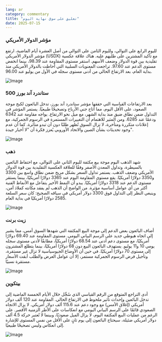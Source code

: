 ```yaml
---
lang: ar
category: commentary
title: "تعليق على سوق نهاية اليوم"
date: 2025-07-15
---
```


### مؤشر الدولار الأمريكي

لليوم الرابع على التوالي، ولليوم الثامن على التوالي من أصل العشرة أيام الماضية، ارتفع مؤشر الدولار الأمريكي (USDX) مع تأكيد المشترين على طلبهم عليه. هناك علاقة عكسية تقليدية بين قوة الدولار وضعف الأسهم. استقر مستوى المقاومة عند 98.39، بينما انخفض مستوى الدعم عند 97.60. تراجعت المعنويات السلبية التي أحاطت بالدولار الأمريكي منذ بداية العام، بعد الارتفاع الحالي من أدنى مستوى سجله في الأول من يوليو عند 96.00.

![Image](https://markleighedu.github.io/img/Jul-2025/15-Jul-2025/usdindex.jpg)

### ستاندرد آند بورز 500

بعد الارتفاعات القياسية التي حققها مؤشر ستاندرد آند بورز، تدخل البائعون لكبح موجة الصعود، على الأقل اليوم، مما أتاح جني الأرباح وتصحيحًا طبيعيًا. يستمر المؤشر في التداول ضمن نطاق ضيق منذ بداية الشهر، مع ميل نحو الارتفاع. يواجه مقاومة عند 6342 ودعمًا عند 6285. ومن المثير للاهتمام أن التغييرات المستمرة في الرسوم الجمركية، مع إعلانات متكررة ومتأخرة، لا تزال السوق تُظهر طلبًا دون أن تبدو متأثرة. كما أن عدم وجود تحديثات بشأن الصين والاتحاد الأوروبي يُعزز فكرة أن "لا أخبار جيدة".

![Image](https://markleighedu.github.io/img/Jul-2025/15-Jul-2025/sp500.jpg)

### ذهب

شهد الذهب اليوم موجة بيع مكثفة لليوم الثاني على التوالي، مع احتفاظ البائعين بالسيطرة، وتداول المعدن الأصفر وفقًا للعلاقة العكسية التقليدية بين قوة الدولار الأمريكي وضعف الذهب. يستمر تداول السعر بشكل مريح ضمن نطاق واسع بين 3300 و3350 دولارًا أمريكيًا. يقع مستوى المقاومة اليوم عند 3365 دولارًا أمريكيًا، بينما يستقر مستوى الدعم عند 3318 دولارًا أمريكيًا. يبدو أن النمط الأخير يتفاعل مع الأنماط الفنية أكثر من أي عوامل أساسية مؤثرة. من الواضح أن الذهب لم يفقد مكانته كملاذ آمن، وينبغي النظر إلى التداول فوق 3300 دولار أمريكي في سياقه الصحيح: كان سعر السلعة 2585 دولارًا أمريكيًا في بداية العام.

![Image](https://markleighedu.github.io/img/Jul-2025/15-Jul-2025/gold.jpg)

### زيت برنت

أضاف البائعون بعض الدعم إلى موجة البيع المكثفة التي شهدها السوق أمس، مما يشير إلى اتجاه هبوطي جديد على الرسم البياني اليومي. مستوى المقاومة عند 69.40 دولارًا أمريكيًا، مع مستوى دعم أدنى عند 68.54 دولارًا أمريكيًا، مطابقًا لأدنى مستوى سجله يومي 10 و11 يوليو. يستهدف البائعون البيع دون 68 دولارًا أمريكيًا، بينما يتطلع المشترون إلى مستوى 70 دولارًا أمريكيًا. في حين أن الأوضاع الجيوسياسية لا تزال غير مستقرة، وتأجيل فرض الرسوم الجمركية مستمر، إلا أن عوامل العرض والطلب أبقت الأسعار مستقرة نسبيًا.

![Image](https://markleighedu.github.io/img/Jul-2025/15-Jul-2025/brentoil.jpg)

### بيتكوين

أدى التراجع المتوقع من الرقم القياسي الذي سُجِّل خلال الأيام الخمسة الماضية إلى تدخل البائعين وإحداث تأثير ملحوظ في الارتفاع الحالي. المقاومة عند 120 ألف دولار أمريكي (إغلاق الأمس) مع وجود دعم عند 115.6 ألف دولار أمريكي. لا يزال الاتجاه الصعودي قائمًا على الرسم البياني اليومي مع انعكاسات على الأطر الزمنية الأقصر. على الرغم من عمليات البيع المكثفة اليوم، لا يزال الميل صعوديًا، وبينما لا تُعتبر حركة 4.5 ألف دولار أمريكي ضئيلة، سيحتاج البائعون إلى يوم ثانٍ على الأقل من نفس المستوى للإشارة إلى انعكاس وليس تصحيحًا طبيعيًا.

![Image](https://markleighedu.github.io/img/Jul-2025/15-Jul-2025/bitcoin.jpg)

